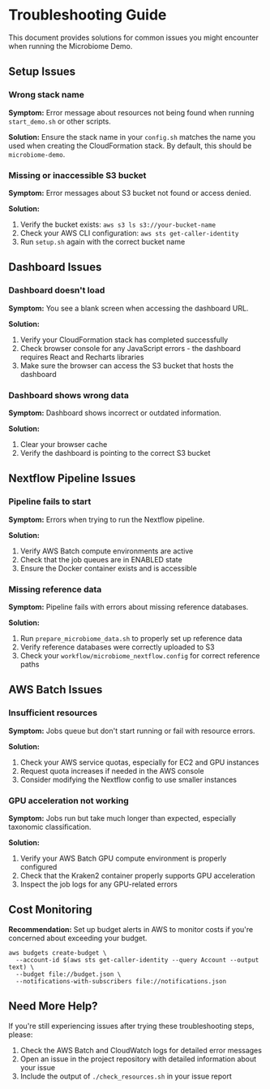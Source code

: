 # Troubleshooting Guide

This document provides solutions for common issues you might encounter when running the Microbiome Demo.

## Setup Issues

### Wrong stack name

**Symptom:** Error message about resources not being found when running `start_demo.sh` or other scripts.

**Solution:** Ensure the stack name in your `config.sh` matches the name you used when creating the CloudFormation stack. By default, this should be `microbiome-demo`.

### Missing or inaccessible S3 bucket

**Symptom:** Error messages about S3 bucket not found or access denied.

**Solution:**
1. Verify the bucket exists: `aws s3 ls s3://your-bucket-name`
2. Check your AWS CLI configuration: `aws sts get-caller-identity`
3. Run `setup.sh` again with the correct bucket name

## Dashboard Issues

### Dashboard doesn't load

**Symptom:** You see a blank screen when accessing the dashboard URL.

**Solution:**
1. Verify your CloudFormation stack has completed successfully
2. Check browser console for any JavaScript errors - the dashboard requires React and Recharts libraries
3. Make sure the browser can access the S3 bucket that hosts the dashboard

### Dashboard shows wrong data

**Symptom:** Dashboard shows incorrect or outdated information.

**Solution:**
1. Clear your browser cache
2. Verify the dashboard is pointing to the correct S3 bucket

## Nextflow Pipeline Issues

### Pipeline fails to start

**Symptom:** Errors when trying to run the Nextflow pipeline.

**Solution:**
1. Verify AWS Batch compute environments are active
2. Check that the job queues are in ENABLED state
3. Ensure the Docker container exists and is accessible

### Missing reference data

**Symptom:** Pipeline fails with errors about missing reference databases.

**Solution:**
1. Run `prepare_microbiome_data.sh` to properly set up reference data
2. Verify reference databases were correctly uploaded to S3
3. Check your `workflow/microbiome_nextflow.config` for correct reference paths

## AWS Batch Issues

### Insufficient resources

**Symptom:** Jobs queue but don't start running or fail with resource errors.

**Solution:**
1. Check your AWS service quotas, especially for EC2 and GPU instances
2. Request quota increases if needed in the AWS console
3. Consider modifying the Nextflow config to use smaller instances

### GPU acceleration not working

**Symptom:** Jobs run but take much longer than expected, especially taxonomic classification.

**Solution:**
1. Verify your AWS Batch GPU compute environment is properly configured
2. Check that the Kraken2 container properly supports GPU acceleration
3. Inspect the job logs for any GPU-related errors

## Cost Monitoring

**Recommendation:** Set up budget alerts in AWS to monitor costs if you're concerned about exceeding your budget.

```
aws budgets create-budget \
  --account-id $(aws sts get-caller-identity --query Account --output text) \
  --budget file://budget.json \
  --notifications-with-subscribers file://notifications.json
```

## Need More Help?

If you're still experiencing issues after trying these troubleshooting steps, please:

1. Check the AWS Batch and CloudWatch logs for detailed error messages
2. Open an issue in the project repository with detailed information about your issue
3. Include the output of `./check_resources.sh` in your issue report